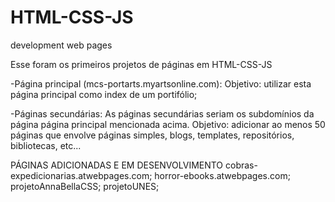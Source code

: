 # HTML-CSS-JS
development web pages


Esse foram os primeiros projetos de páginas em HTML-CSS-JS

-Página principal (mcs-portarts.myartsonline.com):
  Objetivo: utilizar esta página principal como index de um portifólio;

-Páginas secundárias:
  As páginas secundárias seriam os subdomínios da página página principal mencionada acima.
  Objetivo: adicionar ao menos 50 páginas que envolve páginas simples, blogs, templates, repositórios, bibliotecas, etc...

  PÁGINAS ADICIONADAS E EM DESENVOLVIMENTO
    cobras-expedicionarias.atwebpages.com;
    horror-ebooks.atwebpages.com;
    projetoAnnaBellaCSS;
    projetoUNES;
